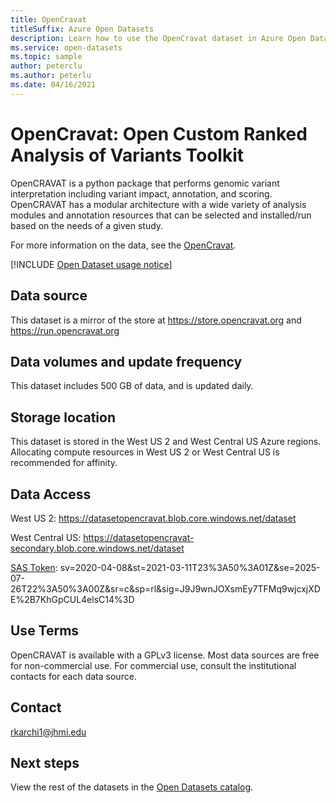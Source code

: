 ```yaml
---
title: OpenCravat
titleSuffix: Azure Open Datasets
description: Learn how to use the OpenCravat dataset in Azure Open Datasets.
ms.service: open-datasets
ms.topic: sample
author: peterclu
ms.author: peterlu
ms.date: 04/16/2021
---
```


# OpenCravat: Open Custom Ranked Analysis of Variants Toolkit

OpenCRAVAT is a python package that performs genomic variant interpretation including variant impact, annotation, and scoring. OpenCRAVAT has a modular architecture with a wide variety of analysis modules and annotation resources that can be selected and installed/run based on the needs of a given study.

For more information on the data, see the [OpenCravat](https://opencravat.org/).

[!INCLUDE [Open Dataset usage notice](../../includes/open-datasets-usage-note.md)]

## Data source

This dataset is a mirror of the store at https://store.opencravat.org and https://run.opencravat.org

## Data volumes and update frequency

This dataset includes 500 GB of data, and is updated daily.

## Storage location

This dataset is stored in the West US 2 and West Central US Azure regions. Allocating compute resources in West US 2 or West Central US is recommended for affinity.

## Data Access

West US 2: https://datasetopencravat.blob.core.windows.net/dataset

West Central US: https://datasetopencravat-secondary.blob.core.windows.net/dataset

[SAS Token](../storage/common/storage-sas-overview.md): sv=2020-04-08&st=2021-03-11T23%3A50%3A01Z&se=2025-07-26T22%3A50%3A00Z&sr=c&sp=rl&sig=J9J9wnJOXsmEy7TFMq9wjcxjXDE%2B7KhGpCUL4elsC14%3D

## Use Terms

OpenCRAVAT is available with a GPLv3 license. Most data sources are free for non-commercial use. For commercial use, consult the institutional contacts for each data source.

## Contact

rkarchi1@jhmi.edu

## Next steps

View the rest of the datasets in the [Open Datasets catalog](dataset-catalog.md).